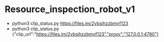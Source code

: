 # Resource_inspection_robot_v1

- python3 clip_status.py https://files.im/2ybsihzzbmyf123
- python3 clip_status.py {"clip_url":"https://files.im/2ybsihzzbmyf123","proxy":"127.0.0.1:4780"}
